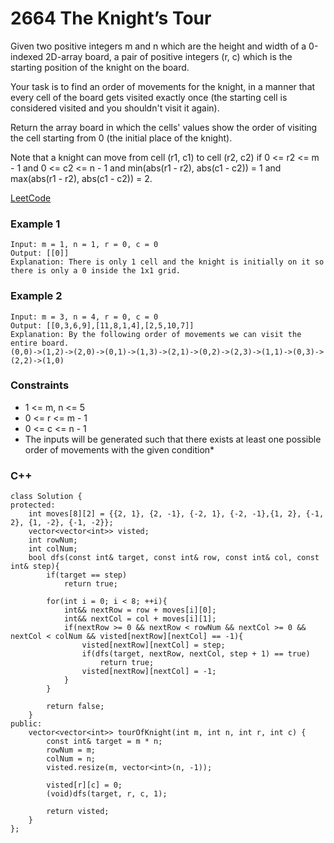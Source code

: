 # 2664 The Knight’s Tour

Given two positive integers m and n which are the height and width of a 0-indexed 2D-array board, a pair of positive integers (r, c) which is the starting position of the knight on the board.

Your task is to find an order of movements for the knight, in a manner that every cell of the board gets visited exactly once (the starting cell is considered visited and you shouldn't visit it again).

Return the array board in which the cells' values show the order of visiting the cell starting from 0 (the initial place of the knight).

Note that a knight can move from cell (r1, c1) to cell (r2, c2) if 0 <= r2 <= m - 1 and 0 <= c2 <= n - 1 and min(abs(r1 - r2), abs(c1 - c2)) = 1 and max(abs(r1 - r2), abs(c1 - c2)) = 2.

[LeetCode](https://leetcode.cn/problems/count-the-number-of-fair-pairs/description/)

### Example 1

```
Input: m = 1, n = 1, r = 0, c = 0
Output: [[0]]
Explanation: There is only 1 cell and the knight is initially on it so there is only a 0 inside the 1x1 grid.
```

### Example 2

```
Input: m = 3, n = 4, r = 0, c = 0
Output: [[0,3,6,9],[11,8,1,4],[2,5,10,7]]
Explanation: By the following order of movements we can visit the entire board.
(0,0)->(1,2)->(2,0)->(0,1)->(1,3)->(2,1)->(0,2)->(2,3)->(1,1)->(0,3)->(2,2)->(1,0)
```

### Constraints

* 1 <= m, n <= 5
* 0 <= r <= m - 1
* 0 <= c <= n - 1
* The inputs will be generated such that there exists at least one possible order of movements with the given condition* 

### C++ 

```
class Solution {
protected:
    int moves[8][2] = {{2, 1}, {2, -1}, {-2, 1}, {-2, -1},{1, 2}, {-1, 2}, {1, -2}, {-1, -2}}; 
    vector<vector<int>> visted;
    int rowNum;
    int colNum;
    bool dfs(const int& target, const int& row, const int& col, const int& step){
        if(target == step)
            return true;

        for(int i = 0; i < 8; ++i){
            int&& nextRow = row + moves[i][0];
            int&& nextCol = col + moves[i][1];
            if(nextRow >= 0 && nextRow < rowNum && nextCol >= 0 && nextCol < colNum && visted[nextRow][nextCol] == -1){
                visted[nextRow][nextCol] = step;                
                if(dfs(target, nextRow, nextCol, step + 1) == true)
                    return true;
                visted[nextRow][nextCol] = -1;                
            }
        }
        
        return false;
    }
public:
    vector<vector<int>> tourOfKnight(int m, int n, int r, int c) {
        const int& target = m * n;
        rowNum = m;
        colNum = n;
        visted.resize(m, vector<int>(n, -1));

        visted[r][c] = 0;        
        (void)dfs(target, r, c, 1);

        return visted;
    }
};
```
